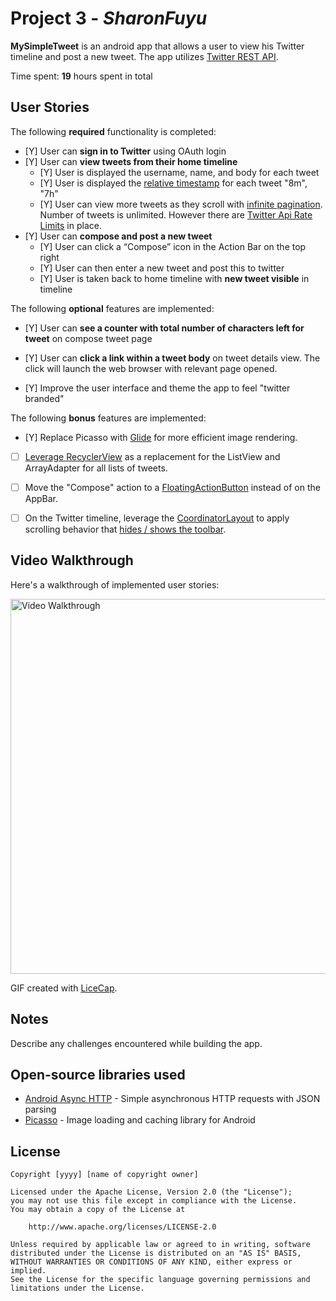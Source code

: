 # Project 3 - *SharonFuyu*

**MySimpleTweet** is an android app that allows a user to view his Twitter timeline and post a new tweet. The app utilizes [Twitter REST API](https://dev.twitter.com/rest/public).

Time spent: **19** hours spent in total

## User Stories

The following **required** functionality is completed:

* [Y]	User can **sign in to Twitter** using OAuth login
* [Y]	User can **view tweets from their home timeline**
  * [Y] User is displayed the username, name, and body for each tweet
  * [Y] User is displayed the [relative timestamp](https://gist.github.com/nesquena/f786232f5ef72f6e10a7) for each tweet "8m", "7h"
  * [Y] User can view more tweets as they scroll with [infinite pagination](http://guides.codepath.com/android/Endless-Scrolling-with-AdapterViews-and-RecyclerView). Number of tweets is unlimited.
    However there are [Twitter Api Rate Limits](https://dev.twitter.com/rest/public/rate-limiting) in place.
* [Y] User can **compose and post a new tweet**
  * [Y] User can click a “Compose” icon in the Action Bar on the top right
  * [Y] User can then enter a new tweet and post this to twitter
  * [Y] User is taken back to home timeline with **new tweet visible** in timeline

The following **optional** features are implemented:

* [Y] User can **see a counter with total number of characters left for tweet** on compose tweet page
* [Y] User can **click a link within a tweet body** on tweet details view. The click will launch the web browser with relevant page opened.

* [Y] Improve the user interface and theme the app to feel "twitter branded"

The following **bonus** features are implemented:


* [Y] Replace Picasso with [Glide](http://inthecheesefactory.com/blog/get-to-know-glide-recommended-by-google/en) for more efficient image rendering.
* [ ] [Leverage RecyclerView](http://guides.codepath.com/android/Using-the-RecyclerView) as a replacement for the ListView and ArrayAdapter for all lists of tweets.
* [ ] Move the "Compose" action to a [FloatingActionButton](https://github.com/codepath/android_guides/wiki/Floating-Action-Buttons) instead of on the AppBar.
* [ ] On the Twitter timeline, leverage the [CoordinatorLayout](http://guides.codepath.com/android/Handling-Scrolls-with-CoordinatorLayout#responding-to-scroll-events) to apply scrolling behavior that [hides / shows the toolbar](http://guides.codepath.com/android/Using-the-App-ToolBar#reacting-to-scroll).


## Video Walkthrough

Here's a walkthrough of implemented user stories:

<img src='http://i.imgur.com/hUELU7n.gif' title='Video Walkthrough' width='600' alt='Video Walkthrough' />

GIF created with [LiceCap](http://www.cockos.com/licecap/).

## Notes

Describe any challenges encountered while building the app.

## Open-source libraries used

- [Android Async HTTP](https://github.com/loopj/android-async-http) - Simple asynchronous HTTP requests with JSON parsing
- [Picasso](http://square.github.io/picasso/) - Image loading and caching library for Android

## License

    Copyright [yyyy] [name of copyright owner]

    Licensed under the Apache License, Version 2.0 (the "License");
    you may not use this file except in compliance with the License.
    You may obtain a copy of the License at

        http://www.apache.org/licenses/LICENSE-2.0

    Unless required by applicable law or agreed to in writing, software
    distributed under the License is distributed on an "AS IS" BASIS,
    WITHOUT WARRANTIES OR CONDITIONS OF ANY KIND, either express or implied.
    See the License for the specific language governing permissions and
    limitations under the License.
